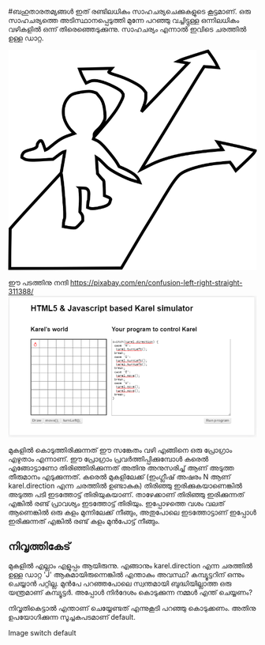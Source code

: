 #ബഹുതാരതമ്യങ്ങള്‍
ഇത് രണ്ടിലധികം സാഹചര്യചെക്കുകളുടെ കൂട്ടമാണ്. ഒരു സാഹചര്യത്തെ അടിസ്ഥാനപ്പെടുത്തി മുന്നേ പറഞ്ഞു വച്ചിട്ടുള്ള ഒന്നിലധികം വഴികളില്‍ ഒന്ന് തിരെഞ്ഞെടുക്കുന്നു. സാഹചര്യം എന്നാല്‍ ഇവിടെ ചരത്തില്‍ ഉള്ള ഡാറ്റ.

![ഒരു വഴി കണ്ടു പിടിക്കുന്ന ചിത്രം](images/ch06/switch.png)

ഈ പടത്തിനു നന്ദി https://pixabay.com/en/confusion-left-right-straight-311388/
![ബഹുതാരതമ്യങ്ങള്‍](images/ch06/30/01-switch.PNG)

മുകളില്‍ കൊടുത്തിരിക്കുന്നത് ഈ സങ്കേതം വഴി എങ്ങിനെ ഒരു പ്രോഗ്രാം എഴുതാം എന്നാണ്. ഈ പ്രോഗ്രാം പ്രവര്‍ത്തിപ്പിക്കുമ്പോള്‍ കരെല്‍ എങ്ങോട്ടാണോ തിരിഞ്ഞിരിക്കുന്നത് അതിനു അനുസരിച്ച് ആണ് അടുത്ത തീരുമാനം എടുക്കുന്നത്. 
കരെല്‍ മുകളിലേക്ക് (ഇംഗ്ലീഷ് അഷരം N ആണ് karel.direction എന്ന ചരത്തില്‍ ഉണ്ടാകുക) തിരിഞ്ഞു ഇരിക്കുകയാണെങ്കില്‍ അടുത്ത പടി ഇടത്തോട്ട് തിരിയുകയാണ്. താഴേക്കാണ് തിരിഞ്ഞു ഇരിക്കുന്നത് എങ്കില്‍ രണ്ട് പ്രാവശ്യം ഇടത്തോട്ട് തിരിയും. ഇപ്പോഴത്തെ വശം വലത് ആണെങ്കില്‍ ഒരു കളം മുന്നിലേക്ക് നീങ്ങും, അതുപോലെ ഇടത്തോട്ടാണ് ഇപ്പോള്‍ ഇരിക്കുന്നത് എങ്കില്‍ രണ്ട് കളം മുന്‍പോട്ട് നീങ്ങും. 

## നിവൃത്തികേട്

മുകളില്‍ എല്ലാം എളുപ്പം ആയിരുന്നു. എങ്ങാനും karel.direction എന്ന ചരത്തില്‍ ഉള്ള ഡാറ്റ 'J' ആകുമായിരുന്നെങ്കില്‍ എന്താകും അവസ്ഥ? കമ്പ്യൂട്ടറിന് ഒന്നും ചെയ്യാന്‍ പറ്റില്ല. മുന്‍പേ പറഞ്ഞപോലെ സ്വന്തമായി ബുദ്ധിയില്ലാത്ത ഒരു യന്ത്രമാണ് കമ്പ്യൂട്ടര്‍. അപ്പോള്‍ നിര്‍ദേശം കൊടുക്കുന്ന  നമ്മള്‍‍ എന്ത് ചെയ്യണം?

നിവൃതികെട്ടാല്‍ എന്താണ് ചെയ്യേണ്ടത് എന്നുകൂടി പറഞ്ഞു കൊടുക്കണം. അതിനു ഉപയോഗിക്കുന്ന സൂച്ചകപടമാണ് default.

Image switch default 